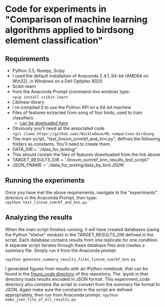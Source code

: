 # Code for experiments in "Comparison of machine learning algorithms applied to birdsong element classification"

## Requirements
* Python 3.5, Numpy, Scipy
 * I used the default installation of Anaconda 2.4.1, 64-bit (AMD64 on Win32), in Windows on a Dell Optiplex 9020
* Scikit-learn
 * from the Anaconda Prompt (command-line window) type:  
 `>pip install scikit-learn`
* Liblinear library
 * I re-compiled it to use the Python API on a 64-bit machine
* Files of features extracted from song of four birds, used to train classifiers
    * [can be dowloaded here](https://drive.google.com/folderview?id=0B0BKW2mh0ySnY3NDcjZCM1dLS1k&usp=drive_web)
* Obviously you'll need all the associated code  
 `>git clone https://github.com//NickleDave/ML-comparison-birdsong`
* The main script,  "test_linsvm_svmrbf_and_knn.py", defines the following folders as constants. You'll need to create them.
 * DATA_DIR = './data_for_testing/'
  * This should contain the files of features downloaded from the link above
 * TARGET_RESULTS_DIR = './linsvm_svmrbf_knn_results_test_script/'
 * JSON_FNAME = './data_for_testing/data_by_bird.JSON'

## Running the experiments
Once you have met the above requirements, navigate to the "experiments" directory in the Anaconda Prompt, then type:  
 `>python test_linsvm_svmrbf_and_knn.py`

## Analyzing the results
When the main script finishes running, it will have created databases (using the Python "shelve" module) in the TARGET_RESULTS_DIR defined in the script. Each database contains results from one replicate for one condition. A separate script iterates through these database files and creates a summary file. Simply run it from the Anaconda prompt:

`>python generate_summary_results_files_linsvm_svmrbf_knn.py`

I generated figures from results with an iPython notebook, that can be found in the [figure_code directory](https://github.com/NickleDave/ML-comparison-birdsong/tree/master/figure_code) of this repository. The .ipynb in that directory loads results encoded in JSON format. This experiment_code directory also contains the script to convert from the summary file format to JSON. Again make sure the constants in the script are defined appropriately, then run from Anaconda prompt:
`>python make_json_file_of_all_results.py`
